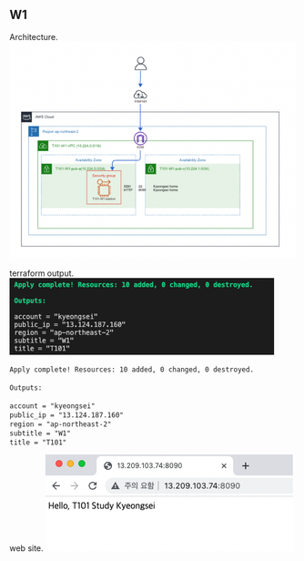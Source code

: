
## W1

Architecture. 
![img1](./img/W1_Architecture.png)

terraform output. 
![img1](./img/W1_tfoutputs.png)

```
Apply complete! Resources: 10 added, 0 changed, 0 destroyed.

Outputs:

account = "kyeongsei"
public_ip = "13.124.187.160"
region = "ap-northeast-2"
subtitle = "W1"
title = "T101"
```


web site. 
![img1](./img/W1_website.png)

